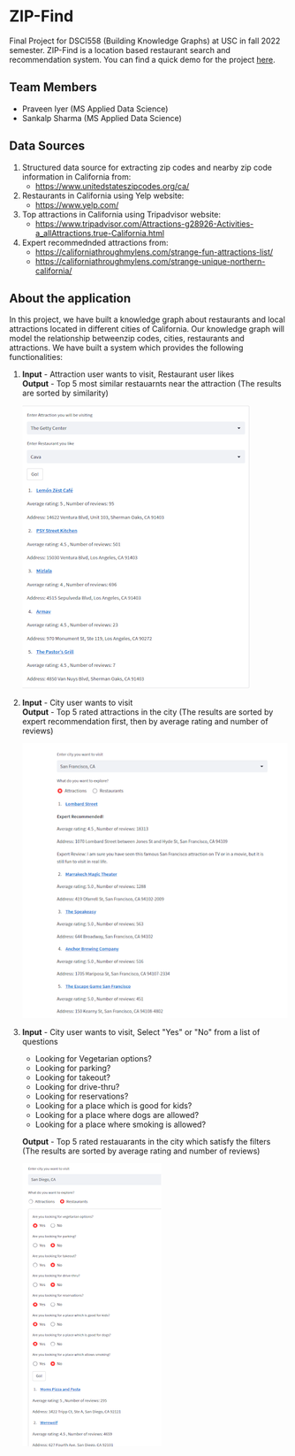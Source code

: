 # ZIP-Find
Final Project for DSCI558 (Building Knowledge Graphs) at USC in fall 2022 semester. ZIP-Find is a location based restaurant search and recommendation system. You can find a quick demo for the project [here](https://www.youtube.com/watch?v=DCmRJGSix38).

## Team Members
* Praveen Iyer (MS Applied Data Science)
* Sankalp Sharma (MS Applied Data Science)

## Data Sources
1. Structured data source for extracting zip codes and nearby zip code information in California from:
    * https://www.unitedstateszipcodes.org/ca/
2. Restaurants in California using Yelp website:
    * https://www.yelp.com/
3. Top attractions in California using Tripadvisor website:
    * https://www.tripadvisor.com/Attractions-g28926-Activities-a_allAttractions.true-California.html
4. Expert recommednded attractions from:
    * https://californiathroughmylens.com/strange-fun-attractions-list/
    * https://californiathroughmylens.com/strange-unique-northern-california/

## About the application
In this project, we have built a knowledge graph about restaurants and local attractions located in different cities of California. Our knowledge graph will model the relationship betweenzip codes, cities, restaurants and attractions. We have built a system which provides the following functionalities:
1. __Input__ - Attraction user wants to visit, Restaurant user likes<br/>
   __Output__ - Top 5 most similar restauarnts near the attraction (The results are sorted by similarity)

   ![Sample Screenshot](images/ui_recommendations.png)

2. __Input__ - City user wants to visit<br/>
   __Output__ - Top 5 rated attractions in the city (The results are sorted by expert recommendation first, then by average rating and number of reviews)

   ![Sample Screenshot](images/ui_attractions.png)

3. __Input__ - City user wants to visit, Select "Yes" or "No" from a list of questions<br/>
    * Looking for Vegetarian options?
    * Looking for parking?
    * Looking for takeout?
    * Looking for drive-thru?
    * Looking for reservations?
    * Looking for a place which is good for kids?
    * Looking for a place where dogs are allowed?
    * Looking for a place where smoking is allowed?

   __Output__ - Top 5 rated restauarants in the city which satisfy the filters (The results are sorted by average rating and number of reviews)

   ![Sample Screenshot](images/ui_restuarants.png)